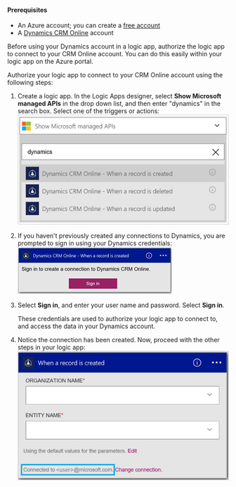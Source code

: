 #### Prerequisites
* An Azure account; you can create a [free account](https://azure.microsoft.com/free)
* A [Dynamics CRM Online](https://www.microsoft.com/en-us/dynamics/crm-free-trial-overview.aspx) account 

Before using your Dynamics account in a logic app, authorize the logic app to connect to your CRM Online account. You can do this easily within your logic app on the Azure portal. 

Authorize your logic app to connect to your CRM Online account using the following steps:

1. Create a logic app. In the Logic Apps designer, select **Show Microsoft managed APIs** in the drop down list, and then enter "dynamics" in the search box. Select one of the triggers or actions:  
   ![](./media/connectors-create-api-crmonline/dynamics-triggers.png)
2. If you haven't previously created any connections to Dynamics, you are prompted to sign in using your Dynamics credentials:  
   ![](./media/connectors-create-api-crmonline/dynamics-signin.png)
3. Select **Sign in**, and enter your user name and password. Select **Sign in**. 
   
    These credentials are used to authorize your logic app to connect to, and access the data in your Dynamics account. 
4. Notice the connection has been created. Now, proceed with the other steps in your logic app:  
   ![](./media/connectors-create-api-crmonline/dynamics-properties.png)

